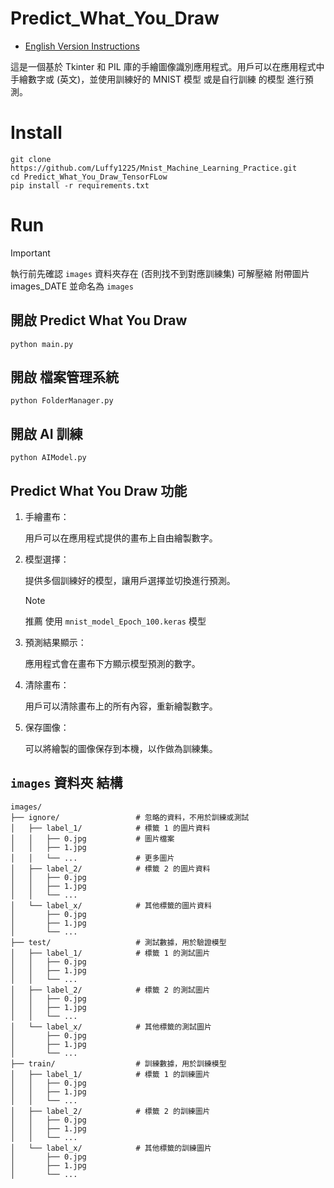 ﻿# Predict_What_You_Draw

- [English Version Instructions](README.md)

這是一個基於 Tkinter 和 PIL 庫的手繪圖像識別應用程式。用戶可以在應用程式中手繪數字或 (英文)，並使用訓練好的 MNIST 模型 或是自行訓練 的模型 進行預測。

# Install 

```
git clone https://github.com/Luffy1225/Mnist_Machine_Learning_Practice.git
cd Predict_What_You_Draw_TensorFLow
pip install -r requirements.txt
```


# Run

> [!IMPORTANT]
> 執行前先確認 `images` 資料夾存在 (否則找不到對應訓練集)
> 可解壓縮 附帶圖片 images_DATE 並命名為 `images`

## 開啟 Predict What You Draw

```
python main.py
```

## 開啟 檔案管理系統
```
python FolderManager.py
```

## 開啟 AI 訓練
```
python AIModel.py
```

## Predict What You Draw 功能

1. 手繪畫布：

    用戶可以在應用程式提供的畫布上自由繪製數字。
1. 模型選擇：

    提供多個訓練好的模型，讓用戶選擇並切換進行預測。
    
    > [!NOTE]
    > 推薦 使用 `mnist_model_Epoch_100.keras` 模型
    

1. 預測結果顯示：

    應用程式會在畫布下方顯示模型預測的數字。

2. 清除畫布：

    用戶可以清除畫布上的所有內容，重新繪製數字。

3. 保存圖像：

    可以將繪製的圖像保存到本機，以作做為訓練集。


## `images` 資料夾 結構

    images/
    ├── ignore/                 # 忽略的資料，不用於訓練或測試
    │   ├── label_1/            # 標籤 1 的圖片資料
    │   │   ├── 0.jpg           # 圖片檔案
    │   │   ├── 1.jpg
    │   │   └── ...             # 更多圖片
    │   ├── label_2/            # 標籤 2 的圖片資料
    │   │   ├── 0.jpg
    │   │   ├── 1.jpg
    │   │   └── ...
    │   └── label_x/            # 其他標籤的圖片資料
    │       ├── 0.jpg
    │       ├── 1.jpg
    │       └── ...
    ├── test/                   # 測試數據，用於驗證模型
    │   ├── label_1/            # 標籤 1 的測試圖片
    │   │   ├── 0.jpg
    │   │   ├── 1.jpg
    │   │   └── ...
    │   ├── label_2/            # 標籤 2 的測試圖片
    │   │   ├── 0.jpg
    │   │   ├── 1.jpg
    │   │   └── ...
    │   └── label_x/            # 其他標籤的測試圖片
    │       ├── 0.jpg
    │       ├── 1.jpg
    │       └── ...
    ├── train/                  # 訓練數據，用於訓練模型
    │   ├── label_1/            # 標籤 1 的訓練圖片
    │   │   ├── 0.jpg
    │   │   ├── 1.jpg
    │   │   └── ...
    │   ├── label_2/            # 標籤 2 的訓練圖片
    │   │   ├── 0.jpg
    │   │   ├── 1.jpg
    │   │   └── ...
    │   └── label_x/            # 其他標籤的訓練圖片
    │       ├── 0.jpg
    │       ├── 1.jpg
    │       └── ...


    
